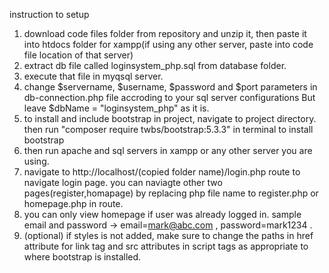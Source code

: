 instruction to setup

1. download code files folder from repository and unzip it, then paste it into htdocs folder for xampp(if using any other server, paste into code file location of that server)
2. extract db file called loginsystem_php.sql from database folder.
3. execute that file in myqsql server.
4. change $servername, $username, $password and $port parameters in db-connection.php file accroding to your sql server configurations But leave  $dbName = "loginsystem_php" as it is.
5. to install and include bootstrap in project, navigate to project directory. then run "composer require twbs/bootstrap:5.3.3" in terminal to install bootstrap    
6. then run apache and sql servers in xampp or any other server you are using.
7. navigate to http://localhost/(copied folder name)/login.php route to navigate login page. you can naviagte other two pages(register,homapage) by replacing php file name to register.php or homepage.php in route.
8. you can only view homepage if user was already logged in. sample email and password -> email=mark@abc.com , password=mark1234 .
9. (optional) if styles is not added, make sure to change the paths in href attribute for link tag and src attributes in script tags as appropriate to where bootstrap is installed.   
